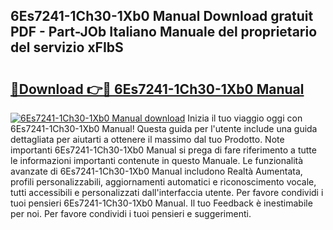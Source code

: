 ## 6Es7241-1Ch30-1Xb0 Manual Download gratuit PDF - Part-JOb Italiano Manuale del proprietario del servizio xFIbS

# <h2><a href="http://dfgsypa.blite.top/?on=6Es7241-1Ch30-1Xb0+Manual">🔗Download 👉🔴 6Es7241-1Ch30-1Xb0 Manual</a></h2>

[![6Es7241-1Ch30-1Xb0 Manual download](https://i.imgur.com/lujVjoI.png)](http://dfgsypa.blite.top/?on=6Es7241-1Ch30-1Xb0+Manual)
Inizia il tuo viaggio oggi con 6Es7241-1Ch30-1Xb0 Manual! Questa guida per l'utente include una guida dettagliata per aiutarti a ottenere il massimo dal tuo Prodotto. Note importanti 6Es7241-1Ch30-1Xb0 Manual si prega di fare riferimento a tutte le informazioni importanti contenute in questo Manuale. Le funzionalità avanzate di 6Es7241-1Ch30-1Xb0 Manual includono Realtà Aumentata, profili personalizzabili, aggiornamenti automatici e riconoscimento vocale, tutti accessibili e personalizzati dall'interfaccia utente. Per favore condividi i tuoi pensieri 6Es7241-1Ch30-1Xb0 Manual. Il tuo Feedback è inestimabile per noi. Per favore condividi i tuoi pensieri e suggerimenti.

